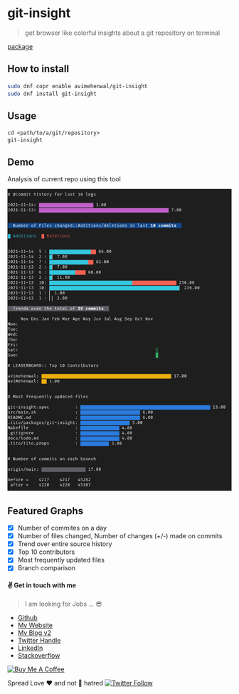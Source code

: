# git-insight

> get browser like colorful insights about a git repository on terminal

[package](https://copr.fedorainfracloud.org/coprs/avimehenwal/git-insight/)

## How to install

```bash
sudo dnf copr enable avimehenwal/git-insight
sudo dnf install git-insight
```

## Usage

```
cd <path/to/a/git/repository>
git-insight
```

## Demo

Analysis of current repo using this tool

![git-insight repository analysis](docs/repo-analysis.png)

## Featured Graphs

- [x] Number of commites on a day
- [x] Number of files changed, Number of changes (+/-) made on commits
- [x] Trend over entire source history
- [x] Top 10 contributors
- [x] Most frequently updated files
- [x] Branch comparison

#### :v: Get in touch with me

> I am looking for Jobs ... :sunglasses:

- [Github](https://github.com/avimehenwal/)
- [My Website](https://avimehenwal.in)
- [My Blog v2](https://avimehenwal2.netlify.app/)
- [Twitter Handle](https://twitter.com/avimehenwal)
- [LinkedIn](https://in.linkedin.com/in/avimehenwal)
- [Stackoverflow](https://stackoverflow.com/users/1915935/avi-mehenwal)

<a href="https://www.buymeacoffee.com/F1j07cV" target="_blank"><img src="https://cdn.buymeacoffee.com/buttons/default-orange.png" alt="Buy Me A Coffee" style="height: 51px !important;width: 217px !important;" ></a>

Spread Love :hearts: and not :no_entry_sign: hatred [![Twitter Follow](https://img.shields.io/twitter/follow/avimehenwal.svg?style=social)](https://twitter.com/avimehenwal)
